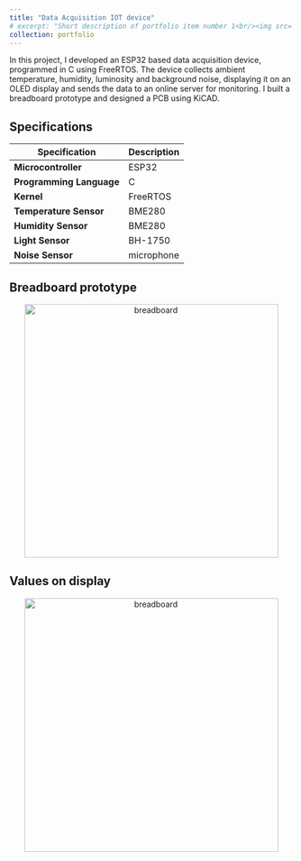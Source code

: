 ```yaml
---
title: "Data Acquisition IOT device"
# excerpt: "Short description of portfolio item number 1<br/><img src='/converter_3dview.png'>"
collection: portfolio
---
```


In this project, I developed an ESP32 based data acquisition device, programmed in C using FreeRTOS. The device collects ambient temperature, humidity, luminosity and background noise, displaying it on an OLED display and sends the data to an online server for monitoring. I built a breadboard prototype and designed a PCB using KiCAD. 

## Specifications

| **Specification**        | **Description**       |
|--------------------------|-----------------------|
| **Microcontroller**      | ESP32                 |
| **Programming Language** | C                     |
| **Kernel**               | FreeRTOS              |
| **Temperature Sensor**   | BME280                |
| **Humidity Sensor**      | BME280                |
| **Light Sensor**         | BH-1750               |
| **Noise Sensor**         | microphone            |

## Breadboard prototype
<p align="center">
    <img src="/images/breadboard.jpg" alt="breadboard" width="450"/>
    <!-- <img src="/images/breakoutboard2.png" alt="breadboard" width="350"/> -->
  </p>

## Values on display
<p align="center">
    <img src="/images/oled_values.jpg" alt="breadboard" width="450"/>
    <!-- <img src="/images/breakoutboard2.png" alt="breadboard" width="350"/> -->
  </p>



